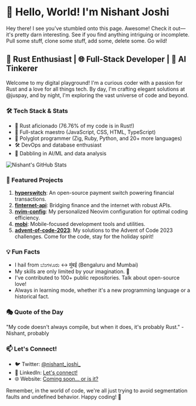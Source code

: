 # 👋 Hello, World! I'm Nishant Joshi

Hey there! I see you've stumbled onto this page. Awesome! Check it out—it's pretty darn interesting. See if you find anything intriguing or incomplete. Pull some stuff, clone some stuff, add some, delete some. Go wild!

## 🚀 Rust Enthusiast | 🌐 Full-Stack Developer | 🧠 AI Tinkerer

Welcome to my digital playground! I'm a curious coder with a passion for Rust and a love for all things tech. By day, I'm crafting elegant solutions at @juspay, and by night, I'm exploring the vast universe of code and beyond.

### 🛠 Tech Stack & Stats

- 🦀 Rust aficionado (76.76% of my code is in Rust!)
- 🌈 Full-stack maestro (JavaScript, CSS, HTML, TypeScript)
- 🧪 Polyglot programmer (Zig, Ruby, Python, and 20+ more languages)
- 🛠 DevOps and database enthusiast
- 🧠 Dabbling in AI/ML and data analysis

![Nishant's GitHub Stats](https://github-readme-stats.vercel.app/api?username=NishantJoshi00&show_icons=true&theme=radical)

### 🌟 Featured Projects

1. **[hyperswitch](https://github.com/juspay/hyperswitch)**: An open-source payment switch powering financial transactions.
2. **[finternet-api](https://github.com/NishantJoshi00/finternet-api)**: Bridging finance and the internet with robust APIs.
3. **[nvim-config](https://github.com/NishantJoshi00/nvim-config)**: My personalized Neovim configuration for optimal coding efficiency.
4. **[mobi](https://github.com/NishantJoshi00/mobi)**: Mobile-focused development tools and utilities.
5. **[advent-of-code-2023](https://github.com/NishantJoshi00/advent-of-code-2023)**: My solutions to the Advent of Code 2023 challenges. Come for the code, stay for the holiday spirit!

### 💡 Fun Facts

- I hail from ಬೆಂಗಳೂರು <-> मुंबई (Bengaluru and Mumbai)
- My skills are only limited by your imagination. 🚀
- I've contributed to 100+ public repositories. Talk about open-source love!
- Always in learning mode, whether it's a new programming language or a historical fact.

### 🎭 Quote of the Day

"My code doesn't always compile, but when it does, it's probably Rust." - Nishant, probably

### 📫 Let's Connect!

- 🐦 Twitter: [@nishant_joshi_](https://x.com/nishantjosh)
- 💼 LinkedIn: [Let's connect!](https://www.linkedin.com/in/joshi-nishant)
- 🌐 Website: [Coming soon... or is it?](https://nishantjoshi00.github.io/)

Remember, in the world of code, we're all just trying to avoid segmentation faults and undefined behavior. Happy coding! 🎉
